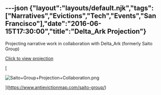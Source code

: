---json
{"layout":"layouts/default.njk","tags":["Narratives","Evictions","Tech","Events","San Francisco"],"date":"2016-06-15T17:30:00","title":"Delta_Ark Projection"}
---

Projecting narrative work in collaboration with Delta\_Ark (formerly Saito Group)

[Click to view projection](https://www.antievictionmap.com/saito-group/)

[

![Saito+Group+Projection+Collaboration.png](https://images.squarespace-cdn.com/content/v1/52b7d7a6e4b0b3e376ac8ea2/1514053817805-MI4265ZUIGMY4LRIJQC9/ke17ZwdGBToddI8pDm48kGOva5xRY11yEOLqfXvKaRRZw-zPPgdn4jUwVcJE1ZvWQUxwkmyExglNqGp0IvTJZamWLI2zvYWH8K3-s_4yszcp2ryTI0HqTOaaUohrI8PIcSBkQ2KgsH2PIAWjNd1wZHTI3_FwxYGgGj3u8vsgJFk/Saito%2BGroup%2BProjection%2BCollaboration.png)

](https://www.antievictionmap.com/saito-group/)